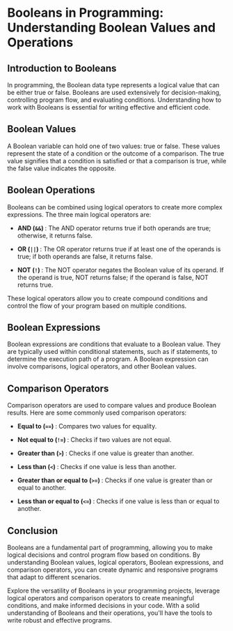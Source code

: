 # Booleans in Programming: Understanding Boolean Values and Operations

## Introduction to Booleans

In programming, the Boolean data type represents a logical value that can be either true or false. Booleans are used extensively for decision-making, controlling program flow, and evaluating conditions. Understanding how to work with Booleans is essential for writing effective and efficient code.

## Boolean Values

A Boolean variable can hold one of two values: true or false. These values represent the state of a condition or the outcome of a comparison. The true value signifies that a condition is satisfied or that a comparison is true, while the false value indicates the opposite.

## Boolean Operations

Booleans can be combined using logical operators to create more complex expressions. The three main logical operators are:

- <strong> AND (`&&`) </strong> : The AND operator returns true if both operands
  are true; otherwise, it returns false.

- <strong> OR (`||`) </strong> : The OR operator returns true if at least one of
  the operands is true; if both operands are false, it returns false.

- <strong> NOT (`!`) </strong> : The NOT operator negates the Boolean value of its
  operand. If the operand is true, NOT returns false; if the operand is false, NOT
  returns true.

These logical operators allow you to create compound conditions and control the flow of your program based on multiple conditions.

## Boolean Expressions

Boolean expressions are conditions that evaluate to a Boolean value. They are typically used within conditional statements, such as if statements, to determine the execution path of a program. A Boolean expression can involve comparisons, logical operators, and other Boolean values.

## Comparison Operators

Comparison operators are used to compare values and produce Boolean results. Here are some commonly used comparison operators:

- <strong>Equal to (`==`) </strong> : Compares two values for equality.

- <strong>Not equal to (`!=`) </strong> : Checks if two values are not equal.

- <strong>Greater than (`>`) </strong> : Checks if one value is greater than another.

- <strong>Less than (`<`) </strong> : Checks if one value is less than another.

- <strong>Greater than or equal to (`>=`) </strong> : Checks if one value is greater
  than or equal to another.

- <strong>Less than or equal to (`<=`) </strong> : Checks if one value is less than or equal to another.

## Conclusion

Booleans are a fundamental part of programming, allowing you to make logical decisions and control program flow based on conditions. By understanding Boolean values, logical operators, Boolean expressions, and comparison operators, you can create dynamic and responsive programs that adapt to different scenarios.

Explore the versatility of Booleans in your programming projects, leverage logical operators and comparison operators to create meaningful conditions, and make informed decisions in your code. With a solid understanding of Booleans and their operations, you'll have the tools to write robust and effective programs.
